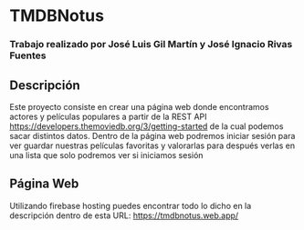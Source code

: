 # TMDBNotus

### Trabajo realizado por José Luis Gil Martín y José Ignacio Rivas Fuentes

## Descripción

Este proyecto consiste en crear una página web donde encontramos
actores y películas populares a partir de la REST API https://developers.themoviedb.org/3/getting-started de la cual podemos sacar distintos datos. Dentro de la página web podremos iniciar sesión para ver guardar nuestras películas favoritas y valorarlas para después verlas en una lista que solo podremos ver si iniciamos sesión

## Página Web

Utilizando firebase hosting puedes encontrar todo lo dicho en la descripción dentro de esta URL: https://tmdbnotus.web.app/